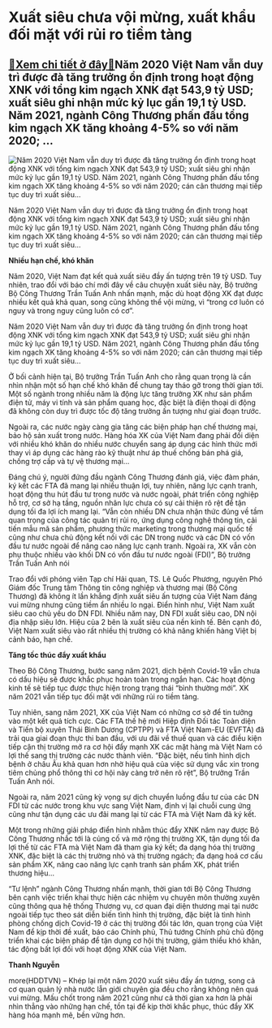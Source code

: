 Xuất siêu chưa vội mừng, xuất khẩu đối mặt với rủi ro tiềm tàng
===============================================================

[:gift:Xem chi tiết ở đây:gift:](https://hddtvn.com/xuat-sieu-chua-voi-mung-xuat-khau-doi-mat-voi-rui-ro-tiem-tang/)Năm 2020 Việt Nam vẫn duy trì được đà tăng trưởng ổn định trong hoạt động XNK với tổng kim ngạch XNK đạt 543,9 tỷ USD; xuất siêu ghi nhận mức kỷ lục gần 19,1 tỷ USD. Năm 2021, ngành Công Thương phấn đấu tổng kim ngạch XK tăng khoảng 4-5% so với năm 2020; …
----------------------------------------------------------------------------------------------------------------------------------------------------------------------------------------------------------------------------------------------------------------





![Năm 2020 Việt Nam vẫn duy trì được đà tăng trưởng ổn định trong hoạt động XNK với tổng kim ngạch XNK đạt 543,9 tỷ USD; xuất siêu ghi nhận mức kỷ lục gần 19,1 tỷ USD. Năm 2021, ngành Công Thương phấn đấu tổng kim ngạch XK tăng khoảng 4-5% so với năm 2020; cán cân thương mại tiếp tục duy trì xuất siêu...](https://hddtvn.com/wp-content/uploads/2021/01/4921_17-5458_IMG-0831.jpg "Năm 2020 Việt Nam vẫn duy trì được đà tăng trưởng ổn định trong hoạt động XNK với tổng kim ngạch XNK đạt 543,9 tỷ USD; xuất siêu ghi nhận mức kỷ lục gần 19,1 tỷ USD. Năm 2021, ngành Công Thương phấn đấu tổng kim ngạch XK tăng khoảng 4-5% so với năm 2020; cán cân thương mại tiếp tục duy trì xuất siêu...")


Năm 2020 Việt Nam vẫn duy trì được đà tăng trưởng ổn định trong hoạt động XNK với tổng kim ngạch XNK đạt 543,9 tỷ USD; xuất siêu ghi nhận mức kỷ lục gần 19,1 tỷ USD. Năm 2021, ngành Công Thương phấn đấu tổng kim ngạch XK tăng khoảng 4-5% so với năm 2020; cán cân thương mại tiếp tục duy trì xuất siêu…



**Nhiều hạn chế, khó khăn**


Năm 2020, Việt Nam đạt kết quả xuất siêu đầy ấn tượng trên 19 tỷ USD. Tuy nhiên, trao đổi với báo chí mới đây về câu chuyện xuất siêu này, Bộ trưởng Bộ Công Thương Trần Tuấn Anh nhấn mạnh, mặc dù hoạt động XK đạt được nhiều kết quả khả quan, song cũng không thể vội mừng, vì “trong cơ luôn có nguy và trong nguy cũng luôn có cơ”.





Năm 2020 Việt Nam vẫn duy trì được đà tăng trưởng ổn định trong hoạt động XNK với tổng kim ngạch XNK đạt 543,9 tỷ USD; xuất siêu ghi nhận mức kỷ lục gần 19,1 tỷ USD. Năm 2021, ngành Công Thương phấn đấu tổng kim ngạch XK tăng khoảng 4-5% so với năm 2020; cán cân thương mại tiếp tục duy trì xuất siêu…



Ở bối cảnh hiện tại, Bộ trưởng Trần Tuấn Anh cho rằng quan trọng là cần nhìn nhận một số hạn chế khó khăn để chung tay tháo gỡ trong thời gian tới. Một số ngành trong nhiều năm là động lực tăng trưởng XK như sản phẩm điện tử, máy vi tính và sản phẩm quang học, đặc biệt là điện thoại di động đã không còn duy trì được tốc độ tăng trưởng ấn tượng như giai đoạn trước.


Ngoài ra, các nước ngày càng gia tăng các biện pháp hạn chế thương mại, bảo hộ sản xuất trong nước. Hàng hóa XK của Việt Nam đang phải đối diện với nhiều khó khăn do nhiều nước chuyển sang áp dụng các hình thức mới thay vì áp dụng các hàng rào kỹ thuật như áp thuế chống bán phá giá, chống trợ cấp và tự vệ thương mại…


Đáng chú ý, người đứng đầu ngành Công Thương đánh giá, việc đàm phán, ký kết các FTA đã mang lại nhiều thuận lợi, tuy nhiên, năng lực cạnh tranh, hoạt động thu hút đầu tư trong nước và nước ngoài, phát triển công nghiệp hỗ trợ, cơ sở hạ tầng, nguồn nhân lực chưa có sự cải thiện rõ rệt để tận dụng tối đa lợi ích mang lại. “Vẫn còn nhiều DN chưa nhận thức đúng về tầm quan trọng của công tác quản trị rủi ro, ứng dụng công nghệ thông tin, cải tiến mẫu mã sản phẩm, phương thức marketing trong thương mại quốc tế cũng như chưa chủ động kết nối với các DN trong nước và các DN có vốn đầu tư nước ngoài để nâng cao năng lực cạnh tranh. Ngoài ra, XK vẫn còn phụ thuộc nhiều vào khối DN có vốn đầu tư nước ngoài (FDI)”, Bộ trưởng Trần Tuấn Anh nói


Trao đổi với phóng viên Tạp chí Hải quan, TS. Lê Quốc Phương, nguyên Phó Giám đốc Trung tâm Thông tin công nghiệp và thương mại (Bộ Công Thương) đã không ít lần khẳng định xuất siêu ấn tượng của Việt Nam đáng vui mừng nhưng cũng tiềm ẩn nhiều lo ngại. Điển hình như, Việt Nam xuất siêu cao chủ yếu do DN FDI. Nhiều năm nay, DN FDI xuất siêu cao, DN nội địa nhập siêu lớn. Hiệu của 2 bên là xuất siêu của nền kinh tế. Bên cạnh đó, Việt Nam xuất siêu vào rất nhiều thị trường có khả năng khiến hàng Việt bị cảnh báo, hạn chế.


**Tăng tốc thúc đẩy xuất khẩu**


Theo Bộ Công Thương, bước sang năm 2021, dịch bệnh Covid-19 vẫn chưa có dấu hiệu sẽ được khắc phục hoàn toàn trong ngắn hạn. Các hoạt động kinh tế sẽ tiếp tục được thực hiện trong trạng thái “bình thường mới”. XK năm 2021 vẫn tiếp tục đối mặt với những rủi ro tiềm tàng.


Tuy nhiên, sang năm 2021, XK của Việt Nam có những cơ sở để tin tưởng vào một kết quả tích cực. Các FTA thế hệ mới Hiệp định Đối tác Toàn diện và Tiến bộ xuyên Thái Bình Dương (CPTPP) và FTA Việt Nam-EU (EVFTA) đã trải qua giai đoạn thực thi ban đầu, với ưu đãi về thuế quan và các điều kiện tiếp cận thị trường mở ra cơ hội đẩy mạnh XK các mặt hàng mà Việt Nam có lợi thế sang thị trường các nước thành viên. “Đặc biệt, nếu tình hình dịch bệnh ở châu Âu khả quan hơn nhờ hiệu quả của việc sử dụng vắc xin trong tiêm chủng phổ thông thì cơ hội này càng trở nên rõ rệt”, Bộ trưởng Trần Tuấn Anh nói.


Ngoài ra, năm 2021 cũng kỳ vọng sự dịch chuyển luồng đầu tư của các DN FDI từ các nước trong khu vực sang Việt Nam, định vị lại chuỗi cung ứng cũng như tận dụng các ưu đãi mang lại từ các FTA mà Việt Nam đã ký kết.


Một trong những giải pháp điển hình nhằm thúc đẩy XNK năm nay được Bộ Công Thương nhắc tới là củng cố và mở rộng thị trường XK, tận dụng tối đa lợi thế từ các FTA mà Việt Nam đã tham gia ký kết; đa dạng hóa thị trường XNK, đặc biệt là các thị trường nhỏ và thị trường ngách; đa dạng hoá cơ cấu sản phẩm XK, nâng cao năng lực cạnh tranh sản phẩm XK, phát triển thương hiệu…


“Tư lệnh” ngành Công Thương nhấn mạnh, thời gian tới Bộ Công Thương bên cạnh việc triển khai thực hiện các nhiệm vụ chuyên môn thường xuyên cũng thông qua hệ thống Thương vụ, cơ quan đại diện thương mại tại nước ngoài tiếp tục theo sát diễn biến tình hình thị trường, đặc biệt là tình hình phòng chống dịch Covid-19 ở các thị trường đối tác lớn, quan trọng của Việt Nam để kịp thời đề xuất, báo cáo Chính phủ, Thủ tướng Chính phủ chủ động triển khai các biện pháp để tận dụng cơ hội thị trường, giảm thiểu khó khăn, tác động bất lợi đối với hoạt động XNK của Việt Nam.




**Thanh Nguyễn**



more(HDDTVN) – Khép lại một năm 2020 xuất siêu đầy ấn tượng, song cả cơ quan quản lý nhà nước lẫn giới chuyên gia đều cho rằng không nên quá vui mừng. Mấu chốt trong năm 2021 cũng như cả thời gian xa hơn là phải nhìn thẳng vào những hạn chế, tồn tại để kịp thời khắc phục, thúc đẩy XK hàng hóa mạnh mẽ, bền vững hơn.

